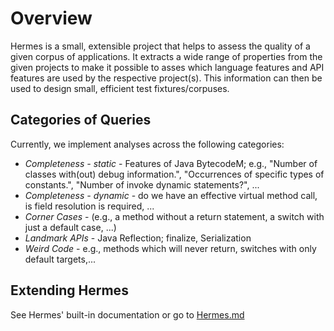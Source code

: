 # Overview
Hermes is a small, extensible project that helps to assess the quality of a given corpus of applications. It extracts a wide range of properties from the given projects to make it possible to asses which language features and API features are used by the respective project(s). This information can then be used to design small, efficient test fixtures/corpuses.


## Categories of Queries
Currently, we implement analyses across the following categories:

 - *Completeness - static* - Features of Java BytecodeM; e.g., "Number of classes with(out) debug information.", "Occurrences of specific types of constants.", "Number of invoke dynamic statements?", ...
 - *Completeness - dynamic* - do we have an effective virtual method call, is field resolution is required, ...
 - *Corner Cases* - (e.g., a method without a return statement, a switch with just a default case, ...)
 - *Landmark APIs* - Java Reflection; finalize, Serialization
 - *Weird Code* - e.g., methods which will never return, switches with only default targets,...

## Extending Hermes
See Hermes' built-in documentation or go to [Hermes.md](https://github.com/stg-tud/opal/blob/master/src/site/Hermes.md)
